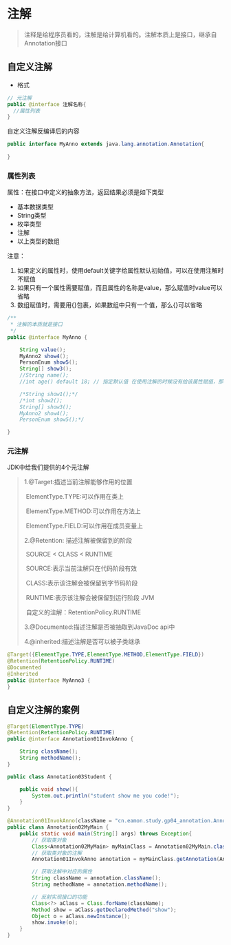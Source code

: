 # 注解

> 注释是给程序员看的，注解是给计算机看的。注解本质上是接口，继承自Annotation接口

## 自定义注解

- 格式

```java
// 元注解
public @interface 注解名称{
  //属性列表
}
```

自定义注解反编译后的内容

```java
public interface MyAnno extends java.lang.annotation.Annotation{
  
}
```

### 属性列表

属性：在接口中定义的抽象方法，返回结果必须是如下类型

- 基本数据类型
- String类型
- 枚举类型
- 注解
- 以上类型的数组

注意：

1. 如果定义的属性时，使用default关键字给属性默认初始值，可以在使用注解时不赋值
2. 如果只有一个属性需要赋值，而且属性的名称是value，那么赋值时value可以省略
3. 数组赋值时，需要用{}包裹，如果数组中只有一个值，那么{}可以省略

```java
/**
 * 注解的本质就是接口
 */
public @interface MyAnno {

    String value();
    MyAnno2 show4();
    PersonEnum show5();
    String[] show3();
    //String name();
    //int age() default 18; // 指定默认值 在使用注解的时候没有给该属性赋值，那么就使用默认值

    /*String show1();*/
    /*int show2();
    String[] show3();
    MyAnno2 show4();
    PersonEnum show5();*/

}
```

### 元注解

JDK中给我们提供的4个元注解

> 1.@Target:描述当前注解能够作用的位置
>
> ​        ElementType.TYPE:可以作用在类上
>
> ​        ElementType.METHOD:可以作用在方法上
>
> ​        ElementType.FIELD:可以作用在成员变量上
>
> 2.@Retention: 描述注解被保留到的阶段
>
> ​         SOURCE < CLASS < RUNTIME
>
> ​         SOURCE:表示当前注解只在代码阶段有效
>
> ​         CLASS:表示该注解会被保留到字节码阶段
>
> ​         RUNTIME:表示该注解会被保留到运行阶段 JVM
>
> ​         自定义的注解：RetentionPolicy.RUNTIME
>
> 3.@Documented:描述注解是否被抽取到JavaDoc  api中
>
> 4.@inherited:描述注解是否可以被子类继承



```java
@Target({ElementType.TYPE,ElementType.METHOD,ElementType.FIELD})
@Retention(RetentionPolicy.RUNTIME)
@Documented
@Inherited
public @interface MyAnno3 {
}
```





## 自定义注解的案例

```java
@Target(ElementType.TYPE)
@Retention(RetentionPolicy.RUNTIME)
public @interface Annotation01InvokAnno {

    String className();
    String methodName();
}

public class Annotation03Student {

    public void show(){
        System.out.println("student show me you code!");
    }
}
```



```java
@Annotation01InvokAnno(className = "cn.eamon.study.gp04_annotation.Annotation03Student", methodName = "show")
public class Annotation02MyMain {
    public static void main(String[] args) throws Exception{
        // 获取类对象
        Class<Annotation02MyMain> myMainClass = Annotation02MyMain.class;
        // 获取类对象的注解
        Annotation01InvokAnno annotation = myMainClass.getAnnotation(Annotation01InvokAnno.class);

        // 获取注解中对应的属性
        String className = annotation.className();
        String methodName = annotation.methodName();

        // 反射实现接口的功能
        Class<?> aClass = Class.forName(className);
        Method show = aClass.getDeclaredMethod("show");
        Object o = aClass.newInstance();
        show.invoke(o);
    }
}
```

